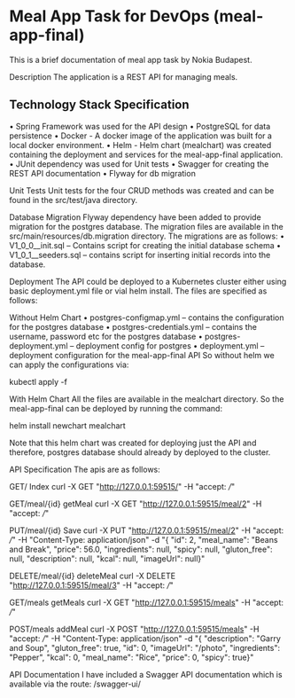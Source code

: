 # Meal App Task for DevOps (meal-app-final) #
This is a brief documentation of meal app task by Nokia Budapest.

Description
The application is a REST API for managing meals.

## Technology Stack Specification
•	Spring Framework was used for the API design 
•	PostgreSQL for data persistence
•	Docker - A docker image of the application was built for a local docker environment.
•	Helm - Helm chart (mealchart) was created containing the deployment and services for the meal-app-final application. 
•	JUnit dependency was used for Unit tests
•	Swagger for creating the REST API documentation
•	Flyway for db migration

Unit Tests
Unit tests for the four CRUD methods was created and can be found in the src/test/java directory.

Database Migration
Flyway dependency have been added to provide migration for the postgres database. The migration files are available in the src/main/resources/db.migration directory. The migrations are as follows:
•	V1_0_0__init.sql – Contains script for creating the initial database schema
•	V1_0_1__seeders.sql – contains script for inserting initial records into the database.

Deployment
The API could be deployed to a Kubernetes cluster either using basic deployment.yml file or vial helm install. 
The files are specified as follows:

Without Helm Chart
•	postgres-configmap.yml – contains the configuration for the postgres database
•	postgres-credentials.yml – contains the username, password etc for the postgres database
•	postgres-deployment.yml – deployment config for postgres
•	deployment.yml – deployment configuration for the meal-app-final API
So without helm we can apply the configurations via:

kubectl apply -f <yml file>

With Helm Chart
All the files are available in the mealchart directory. So the meal-app-final can be deployed by running the command:

helm install newchart mealchart

Note that this helm chart was created for deploying just the API and therefore, postgres database should already by deployed to the cluster.

API Specification
The apis are as follows:

GET/
Index
curl -X GET "http://127.0.0.1:59515/" -H "accept: */*"


GET/meal/{id}
getMeal
curl -X GET "http://127.0.0.1:59515/meal/2" -H "accept: */*"


PUT/meal/{id}
Save
curl -X PUT "http://127.0.0.1:59515/meal/2" -H "accept: */*" -H "Content-Type: application/json" -d "{ \"id\": 2, \"meal_name\": \"Beans and Break\", \"price\": 56.0, \"ingredients\": null, \"spicy\": null, \"gluton_free\": null, \"description\": null, \"kcal\": null, \"imageUrl\": null}"

DELETE/meal/{id}
deleteMeal
curl -X DELETE "http://127.0.0.1:59515/meal/3" -H "accept: */*"


GET/meals
getMeals
curl -X GET "http://127.0.0.1:59515/meals" -H "accept: */*"


POST/meals
addMeal
curl -X POST "http://127.0.0.1:59515/meals" -H "accept: */*" -H "Content-Type: application/json" -d "{ \"description\": \"Garry and Soup\", \"gluton_free\": true, \"id\": 0, \"imageUrl\": \"/photo\", \"ingredients\": \"Pepper\", \"kcal\": 0, \"meal_name\": \"Rice\", \"price\": 0, \"spicy\": true}"

API Documentation
I have included a Swagger API documentation which is available via the route:
/swagger-ui/

